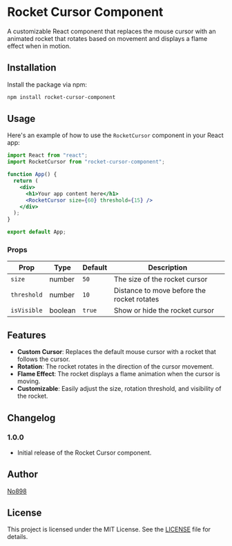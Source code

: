 # Rocket Cursor Component

A customizable React component that replaces the mouse cursor with an animated rocket that rotates based on movement and displays a flame effect when in motion.

## Installation

Install the package via npm:

```bash
npm install rocket-cursor-component
```

## Usage

Here's an example of how to use the `RocketCursor` component in your React app:

```jsx
import React from "react";
import RocketCursor from "rocket-cursor-component";

function App() {
  return (
    <div>
      <h1>Your app content here</h1>
      <RocketCursor size={60} threshold={15} />
    </div>
  );
}

export default App;
```

### Props

| Prop        | Type    | Default | Description                                |
| ----------- | ------- | ------- | ------------------------------------------ |
| `size`      | number  | `50`    | The size of the rocket cursor              |
| `threshold` | number  | `10`    | Distance to move before the rocket rotates |
| `isVisible` | boolean | `true`  | Show or hide the rocket cursor             |

## Features

- **Custom Cursor**: Replaces the default mouse cursor with a rocket that follows the cursor.
- **Rotation**: The rocket rotates in the direction of the cursor movement.
- **Flame Effect**: The rocket displays a flame animation when the cursor is moving.
- **Customizable**: Easily adjust the size, rotation threshold, and visibility of the rocket.

## Changelog

### 1.0.0

- Initial release of the Rocket Cursor component.

## Author

[No898](https://github.com/No898)

## License

This project is licensed under the MIT License. See the [LICENSE](./LICENSE) file for details.
